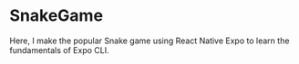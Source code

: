 # SnakeGame
Here, I make the popular Snake game using React Native Expo to learn the fundamentals of Expo CLI.
